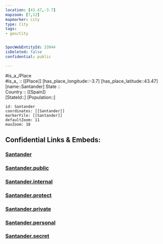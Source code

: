 ```yaml
---
location: [43.47,-3.7] 
mapzoom: [7,12] 
mapmarker: city 
type: City
tags:
- geo/City


SpocWebEntityId: 33944
isDeleted: false
confidential: public

---
```

#is_a_/Place  
#is_a_ :: [[Place]] 
[has_place_longitude::-3.7] 
[has_place_latitude::43.47] 
[name::Santander] 
State ::  
Country :: [[Spain]]  
[StateId::] 
[Population::] 



```leaflet
id: Santander
coordinates: [[Santander]] 
markerFile: [[Santander]] 
defaultZoom: 11 
maxZoom: 18
```


## Confidential Links & Embeds: 

### [Santander](/_Standards/Earth/Continent/Europe/Europe~South/Spain/Provinces~Spain/Cantabria/City/Santander.md) 

### [Santander.public](/_public/Earth/Continent/Europe/Europe~South/Spain/Provinces~Spain/Cantabria/City/Santander.public.md) 

### [Santander.internal](/_internal/Earth/Continent/Europe/Europe~South/Spain/Provinces~Spain/Cantabria/City/Santander.internal.md) 

### [Santander.protect](/_protect/Earth/Continent/Europe/Europe~South/Spain/Provinces~Spain/Cantabria/City/Santander.protect.md) 

### [Santander.private](/_private/Earth/Continent/Europe/Europe~South/Spain/Provinces~Spain/Cantabria/City/Santander.private.md) 

### [Santander.personal](/_personal/Earth/Continent/Europe/Europe~South/Spain/Provinces~Spain/Cantabria/City/Santander.personal.md) 

### [Santander.secret](/_secret/Earth/Continent/Europe/Europe~South/Spain/Provinces~Spain/Cantabria/City/Santander.secret.md)

